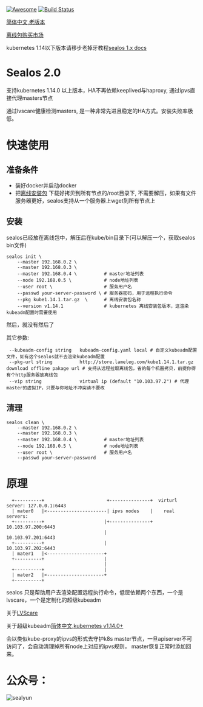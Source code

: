 [![Awesome](https://cdn.rawgit.com/sindresorhus/awesome/d7305f38d29fed78fa85652e3a63e154dd8e8829/media/badge.svg)](https://github.com/fanux/sealos)
[![Build Status](https://cloud.drone.io/api/badges/fanux/sealos/status.svg)](https://cloud.drone.io/fanux/sealos)

[简体中文,老版本](https://sealyun.com/post/sealos/)

[离线包购买市场](http://store.lameleg.com/)

kubernetes 1.14以下版本请移步老掉牙教程[sealos 1.x docs](https://github.com/fanux/sealos/tree/v1.14.0)

# Sealos 2.0
支持kubernetes 1.14.0 以上版本，HA不再依赖keeplived与haproxy, 通过ipvs直接代理masters节点

通过lvscare健康检测masters, 是一种非常先进且稳定的HA方式。安装失败率极低。

# 快速使用
## 准备条件
* 装好docker并启动docker
* 把[离线安装包](http://store.lameleg.com) 下载好拷贝到所有节点的/root目录下, 不需要解压，如果有文件服务器更好，sealos支持从一个服务器上wget到所有节点上

## 安装
sealos已经放在离线包中，解压后在kube/bin目录下(可以解压一个，获取sealos bin文件)
```
sealos init \
    --master 192.168.0.2 \
    --master 192.168.0.3 \
    --master 192.168.0.4 \          # master地址列表
    --node 192.168.0.5 \            # node地址列表
    --user root \                   # 服务用户名
    --passwd your-server-password \ # 服务器密码，用于远程执行命令
    --pkg kube1.14.1.tar.gz  \      # 离线安装包名称
    --version v1.14.1               # kubernetes 离线安装包版本，这渲染kubeadm配置时需要使用
```
然后，就没有然后了


其它参数:

```
 --kubeadm-config string   kubeadm-config.yaml local # 自定义kubeadm配置文件，如有这个sealos就不去渲染kubeadm配置
 --pkg-url string          http://store.lameleg.com/kube1.14.1.tar.gz download offline pakage url # 支持从远程拉取离线包，省的每个机器拷贝，前提你得有个http服务器放离线包
 --vip string              virtual ip (default "10.103.97.2") # 代理master的虚拟IP，只要与你地址不冲突请不要改
```


## 清理
```
sealos clean \
    --master 192.168.0.2 \
    --master 192.168.0.3 \
    --master 192.168.0.4 \          # master地址列表
    --node 192.168.0.5 \            # node地址列表
    --user root \                   # 服务用户名
    --passwd your-server-password
```

# 原理
```
  +----------+                       +---------------+  virturl server: 127.0.0.1:6443
  | mater0   |<----------------------| ipvs nodes    |    real servers:
  +----------+                      |+---------------+            10.103.97.200:6443
                                    |                             10.103.97.201:6443
  +----------+                      |                             10.103.97.202:6443
  | mater1   |<---------------------+
  +----------+                      |
                                    |
  +----------+                      |
  | mater2   |<---------------------+
  +----------+
```
sealos 只是帮助用户去渲染配置远程执行命令，低层依赖两个东西，一个是lvscare，一个是定制化的超级kubeadm

关于[LVScare](https://github.com/fanux/LVScare)

关于超级kubeadm[简体中文,kubernetes v1.14.0+](https://sealyun.com/post/super-kubeadm/)

会以类似kube-proxy的ipvs的形式去守护k8s master节点，一旦apiserver不可访问了，会自动清理掉所有node上对应的ipvs规则， master恢复正常时添加回来。

# 公众号：
![sealyun](https://sealyun.com/kubernetes-qrcode.jpg)
